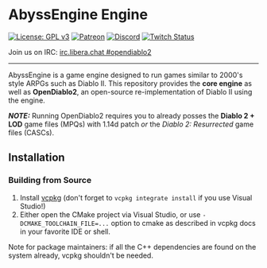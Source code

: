 # AbyssEngine Engine

[![License: GPL v3](https://img.shields.io/badge/License-GPLv3-blue.svg)](https://www.gnu.org/licenses/gpl-3.0)
[![Patreon](https://img.shields.io/badge/dynamic/json?color=%23e85b46&label=Support%20us%20on%20Patreon&query=data.attributes.patron_count&suffix=%20patrons&url=https://www.patreon.com/api/campaigns/4762180)](https://www.patreon.com/bePatron?u=37261055)
[![Discord](https://img.shields.io/discord/515518620034662421?label=Discord&style=flat)](https://discord.gg/pRy8tdc)
[![Twitch Status](https://img.shields.io/twitch/status/essial?style=flat)](https://www.twitch.tv/essial)

Join us on IRC: [irc.libera.chat #opendiablo2](https://web.libera.chat/#opendiablo2)

----
AbyssEngine is a game engine designed to run games similar to 2000's style ARPGs such as Diablo II.
This repository provides the **core engine** as well as **OpenDiablo2**, an open-source re-implementation of Diablo II using the engine.

__*NOTE:*__ Running OpenDiablo2 requires you to already posses the **Diablo 2 + LOD** game files (MPQs) with 1.14d patch _or_ the *Diablo 2: Resurrected* game
files (CASCs).

## Installation

### Building from Source

1. Install [vcpkg](https://vcpkg.io/en/getting-started.html) (don't forget to `vcpkg integrate install` if you use
   Visual Studio!)
2. Either open the CMake project via Visual Studio, or use `-DCMAKE_TOOLCHAIN_FILE=...` option to cmake as described in
   vcpkg docs in your favorite IDE or shell.

Note for package maintainers: if all the C++ dependencies are found on the system already, vcpkg shouldn't be needed.

